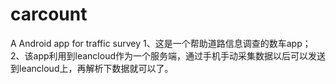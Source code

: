 # carcount
A Android app for  traffic survey
1、这是一个帮助道路信息调查的数车app； 
2、该app利用到leancloud作为一个服务端，通过手机手动采集数据以后可以发送到leancloud上，再解析下数据就可以了。
